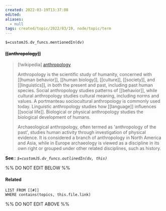 ```yaml
---
created: 2022-03-19T13:37:08 
edited: 
aliases:
  - null
tags: created/topic/2022/03/19, node/topic/term
---
```

`$=customJS.dv_funcs.mentionedIn(dv)`

#### <s class="topic-title">[[anthropology]]</s>

> [!wikipedia] [anthropology](https://en.wikipedia.org/wiki/Anthropology)
> 
> Anthropology is the scientific study of humanity, concerned with [[human behavior]], [[human biology]], [[culture]], [[society]], and [[linguistics]], in both the present and past, including past human species. Social anthropology studies patterns of [[behavior]], while cultural anthropology studies cultural meaning, including norms and values. A portmanteau sociocultural anthropology is commonly used today. Linguistic anthropology studies how [[language]] influences [[social life]]. Biological or physical anthropology studies the biological development of humans.
> 
> Archaeological anthropology, often termed as 'anthropology of the past', studies human activity through investigation of physical evidence. It is considered a branch of anthropology in North America and Asia, while in Europe archaeology is viewed as a discipline in its own right or grouped under other related disciplines, such as history.
>


**See**::
*`$=customJS.dv_funcs.outlinedIn(dv, this)`*

%% DO NOT EDIT BELOW %%

#### Related 

```dataview
LIST FROM [[#]]
WHERE contains(topics, this.file.link)
```
%% DO NOT EDIT ABOVE %%
